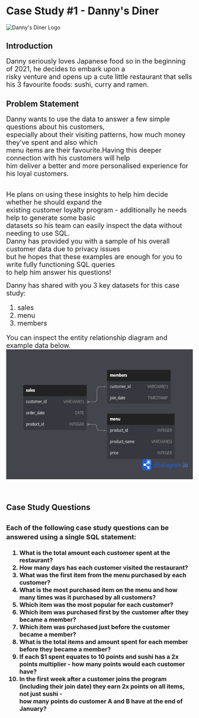 <h1>Case Study #1 - Danny's Diner</h1>

<img src = "https://8weeksqlchallenge.com/images/case-study-designs/1.png" alt="Danny's Diner Logo" width="400" height="420">

<h2><b>Introduction</b></h2>
<font size = "+1">Danny seriously loves Japanese food so in the beginning of 2021, he decides to embark upon a <br> risky venture and opens up a cute little restaurant that sells his 3 favourite foods: sushi, curry and ramen.</font>

<h2><b>Problem Statement</h2></b>
<font size = "+1">Danny wants to use the data to answer a few simple questions about his customers, <br>especially about their visiting patterns, how much money they’ve spent and also which <br>menu items are their favourite.Having this deeper connection with his customers will help <br>him deliver a better and more personalised experience for his loyal customers.</font>

<font size = "+1"><br>He plans on using these insights to help him decide whether he should expand the<br>
existing customer loyalty program - additionally he needs help to generate some basic<br>
datasets so his team can easily inspect the data without needing to use SQL.<br>
Danny has provided you with a sample of his overall customer data due to privacy issues<br>
but he hopes that these examples are enough for you to write fully functioning SQL queries <br>
to help him answer his questions!</font>

<font size = "+1">Danny has shared with you 3 key datasets for this case study:<br>
<ol>
<li>sales</li>
<li>menu</li>
<li>members</li></ol>
You can inspect the entity relationship diagram and example data below.</font>
<br><img src = "Danny's Diner.png" width = "550" height = "350">

<br><h2>Case Study Questions<h2>
<font size = "+1.5">Each of the following case study questions can be answered using a single SQL statement:</font>
<font size = "+0.05"><ol>
<li>What is the total amount each customer spent at the restaurant?</li>
<li>How many days has each customer visited the restaurant?</li>
<li>What was the first item from the menu purchased by each customer?</li>
<li>What is the most purchased item on the menu and how many times was it purchased by all customers?</li>
<li>Which item was the most popular for each customer?</li>
<li>Which item was purchased first by the customer after they became a member?</li>
<li>Which item was purchased just before the customer became a member?</li>
<li>What is the total items and amount spent for each member before they became a member?</li>
<li>If each $1 spent equates to 10 points and sushi has a 2x points multiplier - how many points would each customer have?</li>
<li>In the first week after a customer joins the program (including their join date) they earn 2x points on all items, not just sushi - <br>how many points do customer A and B have at the end of January?</li>
</font></ol>
